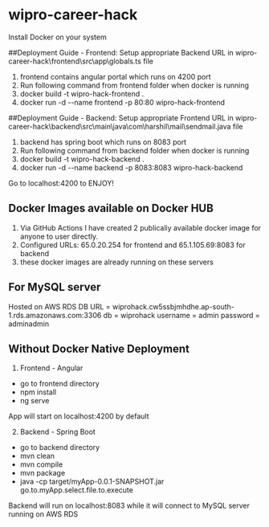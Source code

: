# wipro-career-hack


Install Docker on your system

##Deployment Guide - Frontend:
Setup appropriate Backend URL in wipro-career-hack\frontend\src\app\globals.ts file
1. frontend contains angular portal which runs on 4200 port
2. Run following command from frontend folder when docker is running
3. docker build -t wipro-hack-frontend .
4. docker run -d --name frontend -p 80:80 wipro-hack-frontend


##Deployment Guide - Backend:
Setup appropriate Frontend URL in wipro-career-hack\backend\src\main\java\com\harshil\mail\sendmail.java file
1. backend has spring boot which runs on 8083 port
2. Run following command from backend folder when docker is running 
3. docker build -t wipro-hack-backend .
4. docker run -d --name backend -p 8083:8083 wipro-hack-backend


Go to localhost:4200 to ENJOY!


## Docker Images available on Docker HUB
1. Via GitHub Actions I have created 2 publicaliy available docker image for anyone to user directly.
2. Configured URLs: 65.0.20.254 for frontend and 65.1.105.69:8083 for backend
3. these docker images are already running on these servers



## For MySQL server
Hosted on AWS RDS
DB URL = wiprohack.cw5ssbjmhdhe.ap-south-1.rds.amazonaws.com:3306
db = wiprohack
username = admin
password = adminadmin





## Without Docker Native Deployment

1. Frontend - Angular

  - go to frontend directory
  - npm install
  - ng serve

App will start on localhost:4200 by default

2. Backend - Spring Boot
  - go to backend directory
  - mvn clean
  - mvn compile 
  - mvn package
  - java -cp target/myApp-0.0.1-SNAPSHOT.jar go.to.myApp.select.file.to.execute

Backend will run on localhost:8083 while it will connect to MySQL server running on AWS RDS


